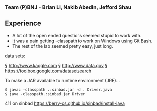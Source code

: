 ### Team (P)BNJ - Brian Li, Nakib Abedin, Jefford Shau

## Experience
- A lot of the open ended questions seemed stupid to work with.
- It was a pain getting -classpath to work on Windows using Git Bash.
- The rest of the lab seemed pretty easy, just long.

data sets:

§ http://www.kaggle.com
§ http://www.data.gov
§ https://toolbox.google.com/datasetsearch


To make a JAR available to runtime environment (JRE)...

```
$ javac -classpath .:sinbad.jar -d . Driver.java
$ java -classpath.:sinbad.jar Driver
```

411 on sinbad
https://berry-cs.github.io/sinbad/install-java
